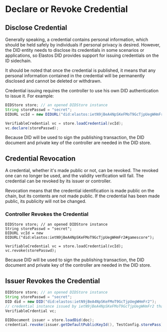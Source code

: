 # Declare or Revoke Credential

## Disclose Credential

Generally speaking, a credential contains personal information, which should be held safely by individuals if personal privacy is desired. However, the DID entity needs to disclose its credentials in some scenarios or applications, so Elastos DID provides support for issuing credentials on the ID sidechain.

It should be noted that once the credential is published, it means that any personal information contained in the credential will be permanently disclosed and cannot be deleted or withdrawn.

Credential issuing requires the controller to use his own DID authentication to issue it. For example:

```java
DIDStore store; // an opened DIDStore instance
String storePasswd = "secret";
DIDURL vcId = new DIDURL("did:elastos:ietN9jBeA4NpSKeFMoT9GcTjpUegWHmFr2#gamescore");

VerifiableCredential vc = store.loadCredential(vcId);
vc.declare(storePasswd);
```

Because DID will be used to sign the publishing transaction, the DID document and private key of the controller are needed in the DID store.

## Credential Revocation

A credential, whether it's made public or not, can be revoked. The revoked one can no longer be used, and the validity verification will fail. The credential can be revoked by its issuer or controller.

Revocation means that the credential identification is made public on the chain, but its contents are not made public. If the credential has been made public, its publicity will not be changed.

### Controller Revokes the Credential

```
DIDStore store; // an opened DIDStore instance
String storePasswd = "secret";
DIDURL vcId = new DIDURL("did:elastos:ietN9jBeA4NpSKeFMoT9GcTjpUegWHmFr2#gamescore");

VerifiableCredential vc = store.loadCredential(vcId);
vc.revoke(storePasswd);
```

Because DID will be used to sign the publishing transaction, the DID document and private key of the controller are needed in the DID store.

## Issuer Revokes the Credential

```java
DIDStore store; // an opened DIDStore instance
String storePasswd = "secret";
DID did = new DID("did:elastos:ietN9jBeA4NpSKeFMoT9GcTjpUegWHmFr2");
// credential instance issued by ietN9jBeA4NpSKeFMoT9GcTjpUegWHmFr2 that to be revoke 
VerifiableCrdential vc;

DIDDocument issuer = store.loadDid(doc);
credential.revoke(issuer.getDefaultPublicKeyId(), TestConfig.storePass);
```
